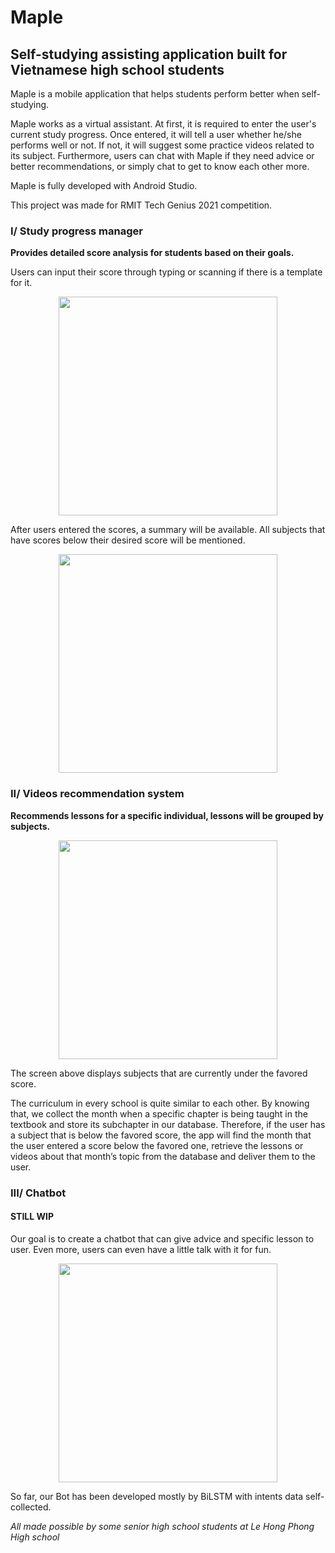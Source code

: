 # Maple
## Self-studying assisting application built for Vietnamese high school students
<!-- mình chỉ sẽ viết summary về app hiện tại của mình
vd giờ app mình mới đến nhập điểm rồi recommend bài học
-->

Maple is a mobile application that helps students perform better when self-studying.

Maple works as a virtual assistant. At first, it is required to enter the user's current study progress. Once entered, it will tell a user whether he/she performs well or not. If not, it will suggest some practice videos related to its subject. Furthermore, users can chat with Maple if they need advice or better recommendations, or simply chat to get to know each other more.

Maple is fully developed with Android Studio.

This project was made for RMIT Tech Genius 2021 competition.

### I/ Study progress manager

**Provides detailed score analysis for students based on their goals.**

Users can input their score through typing or scanning if there is a template for it.

<p align="center">
  <img src="https://i.imgur.com/fwM45mm.png" width="350">
</p>

After users entered the scores, a summary will be available. All subjects that have scores below their desired score will be mentioned.

<p align="center">
  <img src="https://i.imgur.com/BUrw55c.png" width="350">
</p>

### II/ Videos recommendation system

**Recommends lessons for a specific individual, lessons will be grouped by subjects.**

<p align="center">
  <img src="https://i.imgur.com/702rZLi.png" width="350">
</p>

The screen above displays subjects that are currently under the favored score.


The curriculum in every school is quite similar to each other. By knowing that, we collect the month when a specific chapter is being taught in the textbook and store its subchapter in our database. Therefore, if the user has a subject that is below the favored score, the app will find the month that the user entered a score below the favored one, retrieve the lessons or videos about that month’s topic from the database and deliver them to the user.


### III/ Chatbot
#### STILL WIP

Our goal is to create a chatbot that can give advice and specific lesson to user. Even more, users can even have a little talk with it for fun.

<p align="center">
  <img src="https://i.imgur.com/6jTlhFB.jpg" width="350">
</p>

So far, our Bot has been developed mostly by BiLSTM with intents data self-collected.

*All made possible by some senior high school students at Le Hong Phong High school*
